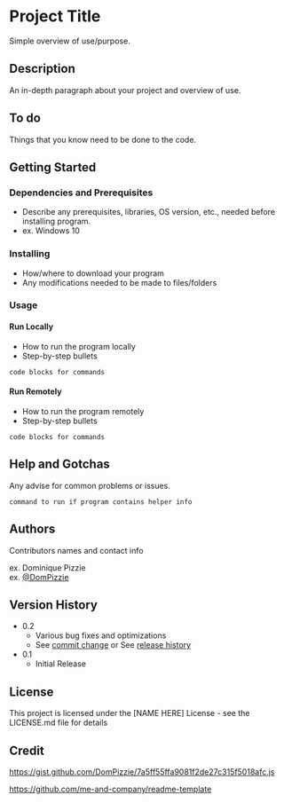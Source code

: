 # Project Title

Simple overview of use/purpose.

## Description

An in-depth paragraph about your project and overview of use.

## To do

Things that you know need to be done to the code.

## Getting Started

### Dependencies and Prerequisites

* Describe any prerequisites, libraries, OS version, etc., needed before installing program.
* ex. Windows 10

### Installing

* How/where to download your program
* Any modifications needed to be made to files/folders

### Usage

#### Run Locally

* How to run the program locally
* Step-by-step bullets
```
code blocks for commands
```

#### Run Remotely

* How to run the program remotely
* Step-by-step bullets
```
code blocks for commands
```

## Help and Gotchas

Any advise for common problems or issues.
```
command to run if program contains helper info
```

## Authors

Contributors names and contact info

ex. Dominique Pizzie  
ex. [@DomPizzie](https://twitter.com/dompizzie)

## Version History

* 0.2
    * Various bug fixes and optimizations
    * See [commit change]() or See [release history]()
* 0.1
    * Initial Release

## License

This project is licensed under the [NAME HERE] License - see the LICENSE.md file for details

## Credit
https://gist.github.com/DomPizzie/7a5ff55ffa9081f2de27c315f5018afc.js

https://github.com/me-and-company/readme-template

